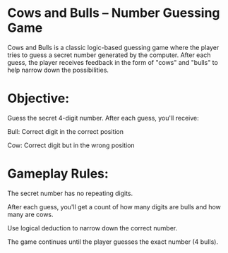 # Cows and Bulls – Number Guessing Game
Cows and Bulls is a classic logic-based guessing game where the player tries to guess a secret number generated by the computer. After each guess, the player receives feedback in the form of "cows" and "bulls" to help narrow down the possibilities.

# Objective:
Guess the secret 4-digit number. After each guess, you'll receive:

Bull: Correct digit in the correct position

Cow: Correct digit but in the wrong position

# Gameplay Rules:
The secret number has no repeating digits.

After each guess, you'll get a count of how many digits are bulls and how many are cows.

Use logical deduction to narrow down the correct number.

The game continues until the player guesses the exact number (4 bulls).
